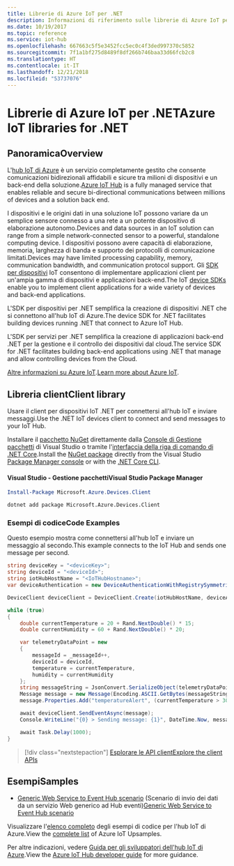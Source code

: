 ```yaml
---
title: Librerie di Azure IoT per .NET
description: Informazioni di riferimento sulle librerie di Azure IoT per .NET
ms.date: 10/19/2017
ms.topic: reference
ms.service: iot-hub
ms.openlocfilehash: 667663c5f5e3452fcc5ec0c4f3ded997370c5852
ms.sourcegitcommit: 7f1a1bf275d8489f8df266b746baa33d66fcb2c8
ms.translationtype: HT
ms.contentlocale: it-IT
ms.lasthandoff: 12/21/2018
ms.locfileid: "53737076"
---
```

# <a name="azure-iot-libraries-for-net"></a><span data-ttu-id="6036d-103">Librerie di Azure IoT per .NET</span><span class="sxs-lookup"><span data-stu-id="6036d-103">Azure IoT libraries for .NET</span></span>

## <a name="overview"></a><span data-ttu-id="6036d-104">Panoramica</span><span class="sxs-lookup"><span data-stu-id="6036d-104">Overview</span></span>

<span data-ttu-id="6036d-105">L'[hub IoT di Azure](https://azure.microsoft.com/services/iot-hub/) è un servizio completamente gestito che consente comunicazioni bidirezionali affidabili e sicure tra milioni di dispositivi e un back-end della soluzione.</span><span class="sxs-lookup"><span data-stu-id="6036d-105">[Azure IoT Hub](https://azure.microsoft.com/services/iot-hub/) is a fully managed service that enables reliable and secure bi-directional communications between millions of devices and a solution back end.</span></span>

<span data-ttu-id="6036d-106">I dispositivi e le origini dati in una soluzione IoT possono variare da un semplice sensore connesso a una rete a un potente dispositivo di elaborazione autonomo.</span><span class="sxs-lookup"><span data-stu-id="6036d-106">Devices and data sources in an IoT solution can range from a simple network-connected sensor to a powerful, standalone computing device.</span></span> <span data-ttu-id="6036d-107">I dispositivi possono avere capacità di elaborazione, memoria, larghezza di banda e supporto dei protocolli di comunicazione limitati.</span><span class="sxs-lookup"><span data-stu-id="6036d-107">Devices may have limited processing capability, memory, communication bandwidth, and communication protocol support.</span></span> <span data-ttu-id="6036d-108">Gli [SDK per dispositivi](https://docs.microsoft.com/azure/iot-hub/iot-hub-devguide-sdks) IoT consentono di implementare applicazioni client per un'ampia gamma di dispositivi e applicazioni back-end.</span><span class="sxs-lookup"><span data-stu-id="6036d-108">The IoT [device SDKs](https://docs.microsoft.com/azure/iot-hub/iot-hub-devguide-sdks) enable you to implement client applications for a wide variety of devices and back-end applications.</span></span>

<span data-ttu-id="6036d-109">L'SDK per dispositivi per .NET semplifica la creazione di dispositivi .NET che si connettono all'hub IoT di Azure.</span><span class="sxs-lookup"><span data-stu-id="6036d-109">The device SDK for .NET facilitates building devices running .NET that connect to Azure IoT Hub.</span></span>

<span data-ttu-id="6036d-110">L'SDK per servizi per .NET semplifica la creazione di applicazioni back-end .NET per la gestione e il controllo dei dispositivi dal cloud.</span><span class="sxs-lookup"><span data-stu-id="6036d-110">The service SDK for .NET facilitates building back-end applications using .NET that manage and allow controlling devices from the Cloud.</span></span>

<span data-ttu-id="6036d-111">[Altre informazioni su Azure IoT](https://docs.microsoft.com/azure/iot-hub/).</span><span class="sxs-lookup"><span data-stu-id="6036d-111">[Learn more about Azure IoT](https://docs.microsoft.com/azure/iot-hub/).</span></span>


## <a name="client-library"></a><span data-ttu-id="6036d-112">Libreria client</span><span class="sxs-lookup"><span data-stu-id="6036d-112">Client library</span></span>

<span data-ttu-id="6036d-113">Usare il client per dispositivi IoT .NET per connettersi all'hub IoT e inviare messaggi.</span><span class="sxs-lookup"><span data-stu-id="6036d-113">Use the .NET IoT devices client to connect and send messages to your IoT Hub.</span></span>

<span data-ttu-id="6036d-114">Installare il [pacchetto NuGet]( https://www.nuget.org/packages/Microsoft.Azure.Devices.Client) direttamente dalla [Console di Gestione pacchetti][PackageManager] di Visual Studio o tramite l'[interfaccia della riga di comando di .NET Core][DotNetCLI].</span><span class="sxs-lookup"><span data-stu-id="6036d-114">Install the [NuGet package]( https://www.nuget.org/packages/Microsoft.Azure.Devices.Client) directly from the Visual Studio [Package Manager console][PackageManager] or with the [.NET Core CLI][DotNetCLI].</span></span>

#### <a name="visual-studio-package-manager"></a><span data-ttu-id="6036d-115">Visual Studio - Gestione pacchetti</span><span class="sxs-lookup"><span data-stu-id="6036d-115">Visual Studio Package Manager</span></span>

```powershell
Install-Package Microsoft.Azure.Devices.Client
```

```bash
dotnet add package Microsoft.Azure.Devices.Client
```
### <a name="code-examples"></a><span data-ttu-id="6036d-116">Esempi di codice</span><span class="sxs-lookup"><span data-stu-id="6036d-116">Code Examples</span></span> 

<span data-ttu-id="6036d-117">Questo esempio mostra come connettersi all'hub IoT e inviare un messaggio al secondo.</span><span class="sxs-lookup"><span data-stu-id="6036d-117">This example connects to the IoT Hub and sends one message per second.</span></span>

```csharp
string deviceKey = "<deviceKey>";
string deviceId = "<deviceId>";
string iotHubHostName = "<IoTHubHostname>";
var deviceAuthentication = new DeviceAuthenticationWithRegistrySymmetricKey(deviceId, deviceKey);

DeviceClient deviceClient = DeviceClient.Create(iotHubHostName, deviceAuthentication, TransportType.Mqtt);

while (true)
{
    double currentTemperature = 20 + Rand.NextDouble() * 15;
    double currentHumidity = 60 + Rand.NextDouble() * 20;

    var telemetryDataPoint = new
    {
        messageId = _messageId++,
        deviceId = deviceId,
        temperature = currentTemperature,
        humidity = currentHumidity
    };
    string messageString = JsonConvert.SerializeObject(telemetryDataPoint);
    Message message = new Message(Encoding.ASCII.GetBytes(messageString));
    message.Properties.Add("temperatureAlert", (currentTemperature > 30) ? "true" : "false");

    await deviceClient.SendEventAsync(message);
    Console.WriteLine("{0} > Sending message: {1}", DateTime.Now, messageString);

    await Task.Delay(1000);
}
```


> [!div class="nextstepaction"]
> [<span data-ttu-id="6036d-118">Esplorare le API client</span><span class="sxs-lookup"><span data-stu-id="6036d-118">Explore the client APIs</span></span>](/dotnet/api/overview/azure/iot/client)

## <a name="samples"></a><span data-ttu-id="6036d-119">Esempi</span><span class="sxs-lookup"><span data-stu-id="6036d-119">Samples</span></span>

- <span data-ttu-id="6036d-120">[Generic Web Service to Event Hub scenario](https://azure.microsoft.com/resources/samples/event-hubs-dotnet-importfromweb/) (Scenario di invio dei dati da un servizio Web generico ad Hub eventi)</span><span class="sxs-lookup"><span data-stu-id="6036d-120">[Generic Web Service to Event Hub scenario](https://azure.microsoft.com/resources/samples/event-hubs-dotnet-importfromweb/)</span></span>

<span data-ttu-id="6036d-121">Visualizzare l'[elenco completo](https://azure.microsoft.com/resources/samples/?platform=dotnet&service=iot-hub) degli esempi di codice per l'hub IoT di Azure.</span><span class="sxs-lookup"><span data-stu-id="6036d-121">View the [complete list](https://azure.microsoft.com/resources/samples/?platform=dotnet&service=iot-hub) of Azure IoT Upsamples.</span></span>

<span data-ttu-id="6036d-122">Per altre indicazioni, vedere [Guida per gli sviluppatori dell'hub IoT di Azure](https://docs.microsoft.com/azure/iot-hub/iot-hub-devguide).</span><span class="sxs-lookup"><span data-stu-id="6036d-122">View the [Azure IoT Hub developer guide](https://docs.microsoft.com/azure/iot-hub/iot-hub-devguide) for more guidance.</span></span>

[PackageManager]: https://docs.microsoft.com/nuget/tools/package-manager-console
[DotNetCLI]: https://docs.microsoft.com/dotnet/core/tools/dotnet-add-package
